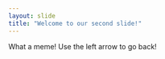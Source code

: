 ```yaml
---
layout: slide
title: "Welcome to our second slide!"
---
```

What a meme!
Use the left arrow to go back!
